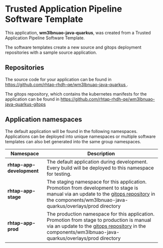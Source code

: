 # Trusted Application Pipeline Software Template

This application, **wm3lbnuao-java-quarkus**, was created from a Trusted Application Pipeline Software Template.

The software templates create a new source and gitops deployment repositories with a sample source application. 

## Repositories

The source code for your application can be found in [https://github.com/rhtap-rhdh-qe/wm3lbnuao-java-quarkus ](https://github.com/rhtap-rhdh-qe/wm3lbnuao-java-quarkus ).
 
The gitops repository, which contains the kubernetes manifests for the application can be found in 
[https://github.com/rhtap-rhdh-qe/wm3lbnuao-java-quarkus-gitops ](https://github.com/rhtap-rhdh-qe/wm3lbnuao-java-quarkus-gitops ) 

## Application namespaces 

The default application will be found in the following namespaces. Applications can be deployed into unique namespaces or multiple software templates can also bet generated into the same group namespaces.  

|  Namespace   |  Description   |  
| -------- | -------- |   
| **rhtap-app-development** | The default application during development. Every build will be deployed to this namespace for testing. | 
| **rhtap-app-stage** | The staging namespace for this application. Promotion from development to stage is manual via an update to the [gitops repository](https://github.com/rhtap-rhdh-qe/wm3lbnuao-java-quarkus-gitops ) in the components/wm3lbnuao-java-quarkus/overlays/prod directory |  
| **rhtap-app-prod** | The production namespace for this application. Promotion from stage to production is manual via an update to the [gitops repository](https://github.com/rhtap-rhdh-qe/wm3lbnuao-java-quarkus-gitops ) in the components/wm3lbnuao-java-quarkus/overlays/prod directory | 